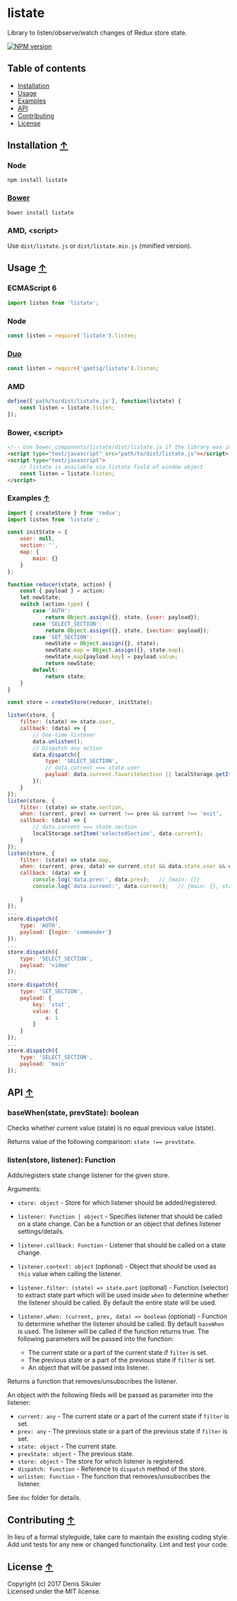 # listate <a name="start"></a>

Library to listen/observe/watch changes of Redux store state.

[![NPM version](https://badge.fury.io/js/listate.png)](http://badge.fury.io/js/listate)

## Table of contents

* [Installation](#install)
* [Usage](#usage)
* [Examples](#examples)
* [API](#api)
* [Contributing](#contributing)
* [License](#license)

## Installation <a name="install"></a> [&#x2191;](#start)

### Node

    npm install listate

### [Bower](http://bower.io)

    bower install listate

### AMD, &lt;script&gt;

Use `dist/listate.js` or `dist/listate.min.js` (minified version).

## Usage <a name="usage"></a> [&#x2191;](#start)

### ECMAScript 6

```js
import listen from 'listate';
```

### Node

```js
const listen = require('listate').listen;
```

### [Duo](http://duojs.org)

```js
const listen = require('gamtiq/listate').listen;
```

### AMD

```js
define(['path/to/dist/listate.js'], function(listate) {
    const listen = listate.listen;
});
```

### Bower, &lt;script&gt;

```html
<!-- Use bower_components/listate/dist/listate.js if the library was installed by Bower -->
<script type="text/javascript" src="path/to/dist/listate.js"></script>
<script type="text/javascript">
    // listate is available via listate field of window object
    const listen = listate.listen;
</script>
```

### Examples <a name="examples"></a> [&#x2191;](#start)

```js
import { createStore } from 'redux';
import listen from 'listate';

const initState = {
    user: null,
    section: '',
    map: {
        main: {}
    }
};

function reducer(state, action) {
    const { payload } = action;
    let newState;
    switch (action.type) {
        case 'AUTH':
            return Object.assign({}, state, {user: payload});
        case 'SELECT_SECTION':
            return Object.assign({}, state, {section: payload});
        case 'SET_SECTION':
            newState = Object.assign({}, state);
            newState.map = Object.assign({}, state.map);
            newState.map[payload.key] = payload.value;
            return newState;
        default:
            return state;
    }
}

const store = createStore(reducer, initState);

listen(store, {
    filter: (state) => state.user,
    callback: (data) => {
        // One-time listener
        data.unlisten();
        // Dispatch any action
        data.dispatch({
            type: 'SELECT_SECTION',
            // data.current === state.user
            payload: data.current.favoriteSection || localStorage.getItem('selectedSection') || 'main'
        });
    }
});
listen(store, {
    filter: (state) => state.section,
    when: (current, prev) => current !== prev && current !== 'exit',
    callback: (data) => {
        // data.current === state.section
        localStorage.setItem('selectedSection', data.current);
    }
});
listen(store, {
    filter: (state) => state.map,
    when: (current, prev, data) => current.stat && data.state.user && data.state.section === 'video',
    callback: (data) => {
        console.log('data.prev:', data.prev);   // {main: {}}
        console.log('data.current:', data.current);   // {main: {}, stat: {a: 1}}
        
    }
});
...
store.dispatch({
    type: 'AUTH',
    payload: {login: 'commander'}
});
...
store.dispatch({
    type: 'SELECT_SECTION',
    payload: 'video'
});
...
store.dispatch({
    type: 'SET_SECTION',
    payload: {
        key: 'stat',
        value: {
            a: 1
        }
    }
});
...
store.dispatch({
    type: 'SELECT_SECTION',
    payload: 'main'
});
```

## API <a name="api"></a> [&#x2191;](#start)

### baseWhen(state, prevState): boolean

Checks whether current value (state) is no equal previous value (state).

Returns value of the following comparison: `state !== prevState`.

### listen(store, listener): Function

Adds/registers state change listener for the given store.

Arguments:

* `store: object` - Store for which listener should be added/registered.
* `listener: Function | object` - Specifies listener that should be called on a state change.
Can be a function or an object that defines listener settings/details.
* `listener.callback: Function` - Listener that should be called on a state change.
* `listener.context: object` (optional) - Object that should be used as `this` value when calling the listener.
* `listener.filter: (state) => state.part` (optional) - Function (selector) to extract state part
which will be used inside `when` to determine whether the listener should be called.
By default the entire state will be used.
* `listener.when: (current, prev, data) => boolean` (optional) - Function to determine
whether the listener should be called. By default `baseWhen` is used.
The listener will be called if the function returns true.
The following parameters will be passed into the function:

    - The current state or a part of the current state if `filter` is set.
    - The previous state or a part of the previous state if `filter` is set.
    - An object that will be passed into listener.

Returns a function that removes/unsubscribes the listener.

An object with the following fileds will be passed as parameter into the listener:

* `current: any` - The current state or a part of the current state if `filter` is set.
* `prev: any` - The previous state or a part of the previous state if `filter` is set.
* `state: object` - The current state.
* `prevState: object` - The previous state.
* `store: object` - The store for which listener is registered.
* `dispatch: Function` - Reference to `dispatch` method of the store.
* `unlisten: Function` - The function that removes/unsubscribes the listener.

See `doc` folder for details.

## Contributing <a name="contributing"></a> [&#x2191;](#start)
In lieu of a formal styleguide, take care to maintain the existing coding style.
Add unit tests for any new or changed functionality.
Lint and test your code.

## License <a name="license"></a> [&#x2191;](#start)
Copyright (c) 2017 Denis Sikuler  
Licensed under the MIT license.
